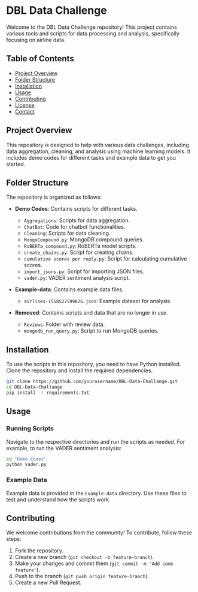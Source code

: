 # DBL Data Challenge

Welcome to the DBL Data Challenge repository! This project contains various tools and scripts for data processing and analysis, specifically focusing on airline data.

## Table of Contents

- [Project Overview](#project-overview)
- [Folder Structure](#folder-structure)
- [Installation](#installation)
- [Usage](#usage)
- [Contributing](#contributing)
- [License](#license)
- [Contact](#contact)

## Project Overview

This repository is designed to help with various data challenges, including data aggregation, cleaning, and analysis using machine learning models. It includes demo codes for different tasks and example data to get you started.

## Folder Structure

The repository is organized as follows:

- **Demo Codes**: Contains scripts for different tasks.
  - `Aggregations`: Scripts for data aggregation.
  - `ChatBot`: Code for chatbot functionalities.
  - `Cleaning`: Scripts for data cleaning.
  - `MongoCompound.py`: MongoDB compound queries.
  - `RoBERTa_compound.py`: RoBERTa model scripts.
  - `create_chains.py`: Script for creating chains.
  - `cumulative scores per reply.py`: Script for calculating cumulative scores.
  - `import_jsons.py`: Script for importing JSON files.
  - `vader.py`: VADER sentiment analysis script.

- **Example-data**: Contains example data files.
  - `airlines-1558527599826.json`: Example dataset for analysis.

- **Removed**: Contains scripts and data that are no longer in use.
  - `Reviews`: Folder with review data.
  - `mongodb_run_query.py`: Script to run MongoDB queries.

## Installation

To use the scripts in this repository, you need to have Python installed. Clone the repository and install the required dependencies.

```sh
git clone https://github.com/yourusername/DBL-Data-Challange.git
cd DBL-Data-Challange
pip install -r requirements.txt
```

## Usage

### Running Scripts

Navigate to the respective directories and run the scripts as needed. For example, to run the VADER sentiment analysis:

```sh
cd "Demo Codes"
python vader.py
```

### Example Data

Example data is provided in the `Example-data` directory. Use these files to test and understand how the scripts work.

## Contributing

We welcome contributions from the community! To contribute, follow these steps:

1. Fork the repository.
2. Create a new branch (`git checkout -b feature-branch`).
3. Make your changes and commit them (`git commit -m 'Add some feature'`).
4. Push to the branch (`git push origin feature-branch`).
5. Create a new Pull Request.
